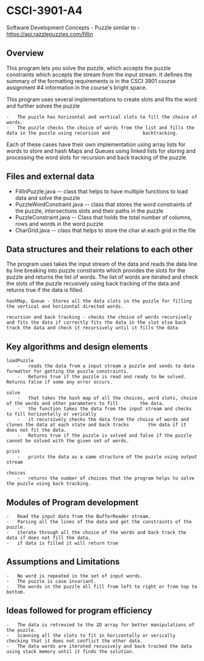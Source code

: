 # CSCI-3901-A4
Software Development Concepts - Puzzle similar to - https://api.razzlepuzzles.com/fillin

Overview
---------

This program lets you solve the puzzle, which accepts the puzzle constraints which accepts the stream from the input stream. It defines the summary of the formatting requirements is in the CSCI 3901 course assignment #4 information in the course's bright space.

This program uses several implementations to create slots and fits the word and further solves the puzzle 

	-	The puzzle has horizontal and vertical slots to fill the choice of words.
	-	The puzzle checks the choice of words from the list and fills the data in the puzzle using recursion and 			backtracking.

Each of these cases have their own implementation using array lists for words to store and hash Maps and Queues using linked lists for storing and processing the word slots for recursion and back tracking of the puzzle.

Files and external data
-----------------------

  - FillInPuzzle.java -- class that helps to have multiple functions to load data and solve the puzzle
  -	PuzzleWordConstraint.java -- class that stores the word constraints of the puzzle, intersections slots and their 								paths in the puzzle
  - PuzzleConstraint.java -- Class that holds the total number of columns, rows and words in the word puzzle 
  - CharGrid.java -- class that helps to store the char at each grid in the file

Data structures and their relations to each other
-------------------------------------------------

The program uses takes the input stream of the data and reads the data line by line breaking into puzzle constraints which provides the slots for the puzzle and returns the list of words. The list of words are iterated and check the slots of the puzzle recusively using back tracking of the data and returns true if the data is filled.

	hashMap, Queue - Stores all the data slots in the puzzle for filling the vertical and horizontal directed words.

	recursion and back tracking - checks the choice of words recursively and fits the data if correctly fits the data in the slot else back track the data and check it recursively until it fills the data

Key algorithms and design elements
----------------------------------

	loadPuzzle
		-	reads the data from a input stream a puzzle and sends to data formatter for getting the puzzle constraints.
		-	Returns true if the puzzle is read and ready to be solved. Returns false if some any error occurs.

	solve
		- 	that takes the hash map of all the choices, word slots, choice of the words and other parameters to fill 		the data.
		-	the function takes the data from the input stream and checks to fill horizontally or verically
		-	it recursively checks the data from the choice of words and clones the data at each state and back tracks 		the data if it does not fit the data.
		-	Returns true if the puzzle is solved and false if the puzzle cannot be solved with the given set of words. 

	print
		-	prints the data as a same structure of the puzzle using output stream

	choices
		-	returns the number of choices that the program helps to solve the puzzle using back tracking.


Modules of Program development
-------------------------------
	-	Read the input data from the BufferReader stream.
	-	Parsing all the lines of the data and get the constraints of the puzzle.
	-	iterate through all the choice of the words and back track the data if does not fill the data.
	-	if data is filled it will return true

Assumptions and Limitations
---------------------------

	-	No word is repeated in the set of input words.
	-	The puzzle is case invariant.
	-	The words in the puzzle all fill from left to right or from top to bottom. 

Ideas followed for program efficiency
--------------------------------------
	-	The data is retrevied to the 2D array for better manipulations of the puzzle.
	-	Scanning all the slots to fit in horizontally or verically checking that it does not conflict the other data.
	-	The data words are iterated recusively and back tracked the data using stack memory until it finds the solution.
